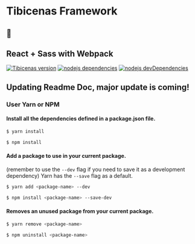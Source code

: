 # Tibicenas Framework
## :floppy_disk:

## React + Sass with Webpack
[![Tibicenas version][tibicenas-badge]][url-shields]
[![nodejs dependencies][david-dm-badge]][david-dm-url]
[![nodejs devDependencies][david-dm-badge--dev]][david-dm-url]
## Updating Readme Doc, major update is coming!

### User Yarn or NPM
#### Install all the dependencies defined in a package.json file.
```bash
$ yarn install
```

```bash
$ npm install
```

#### Add a package to use in your current package.
(remember to use the `--dev` flag if you need to save it as a development dependency)
Yarn has the `--save` flag as a default.
```bash
$ yarn add <package-name> --dev
```

```bash
$ npm install <package-name> --save-dev
```

#### Removes an unused package from your current package.
```bash
$ yarn remove <package-name>
```

```bash
$ npm uninstall <package-name>
```

[tibicenas-badge]: https://img.shields.io/badge/tibicenas-v1.0.0-blue.svg
[url-shields]: https://shields.io/

[logo-webpack]: https://cdn.worldvectorlogo.com/logos/webpack.svg
[logo-express]: https://cdn.worldvectorlogo.com/logos/express-109.svg
[logo-sass]: https://cdn.worldvectorlogo.com/logos/sass-1.svg
[logo-react]: https://cdn.worldvectorlogo.com/logos/react.svg
[logo-react-router]: https://cdn.worldvectorlogo.com/logos/react-router.svg
[logo-redux]: https://cdn.worldvectorlogo.com/logos/redux.svg

[url-react]: https://facebook.github.io/react/

[david-dm-badge]: https://david-dm.org/hectorLS/tibicenas-framework.svg
[david-dm-badge--dev]: https://david-dm.org/hectorLS/tibicenas-framework/dev-status.svg
[david-dm-url]: https://david-dm.org/
